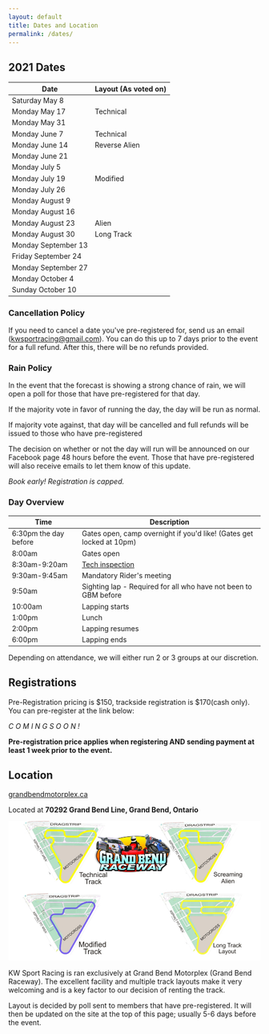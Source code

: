 ```yaml
---
layout: default
title: Dates and Location
permalink: /dates/
---
```


## 2021 Dates

| Date                | Layout (As voted on) |
|---------------------|----------------------|
| Saturday May 8      |                      |
| Monday May 17       |Technical             |
| Monday May 31       |                      |
| Monday June 7       |Technical             |
| Monday June 14      |Reverse Alien         |
| Monday June 21      |                      |
| Monday July 5       |                      |
| Monday July 19      |Modified              |
| Monday July 26      |                      |
| Monday August 9     |                      |
| Monday August 16    |                      |
| Monday August 23    |Alien                 |
| Monday August 30    |Long Track            |
| Monday September 13 |                      |
| Friday September 24 |                      |
| Monday September 27 |                      |
| Monday October 4    |                      |
| Sunday October 10   |                      |
 
### Cancellation Policy

If you need to cancel a date you've pre-registered for, send us an email (kwsportracing@gmail.com). You can do this up to 7 days prior to the event for a full refund. After this, there will be no refunds provided.

### Rain Policy

In the event that the forecast is showing a strong chance of rain, we will open a poll for those that have pre-registered for that day.

If the majority vote in favor of running the day, the day will be run as normal.

If majority vote against, that day will be cancelled and full refunds will be issued to those who have pre-registered

The decision on whether or not the day will run will be announced on our Facebook page 48 hours before the event. Those that have pre-registered will also receive emails to let them know of this update.

*Book early! Registration is capped.*

### Day Overview

| Time                  | Description                                                                  |
|-----------------------|------------------------------------------------------------------------------|
| 6:30pm the day before | Gates open, camp overnight if you'd like! (Gates get locked at 10pm)         |
| 8:00am                | Gates open                                                                   |
| 8:30am-9:20am         | [Tech inspection](/rules/)                                                   |
| 9:30am-9:45am         | Mandatory Rider's meeting                                                    |
| 9:50am                | Sighting lap - Required for all who have not been to GBM before              |
| 10:00am               | Lapping starts                                                               |
| 1:00pm                | Lunch                                                                        |
| 2:00pm                | Lapping resumes                                                              |
| 6:00pm                | Lapping ends                                                                 |

Depending on attendance, we will either run 2 or 3 groups at our discretion.

## Registrations
Pre-Registration pricing is $150, trackside registration is $170(cash only).
You can pre-register at the link below:

_C O M I N G    S O O N !_

**Pre-registration price applies when registering AND sending payment at least 1 week prior to the event.** 

## Location

[grandbendmotorplex.ca](http://www.grandbendmotorplex.ca/grand-bend-raceway/)

Located at **70292 Grand Bend Line, Grand Bend, Ontario**

![gb](/img/raceway.jpg)

KW Sport Racing is ran exclusively at Grand Bend Motorplex (Grand Bend Raceway). The excellent facility and multiple track layouts make it very welcoming and is a key factor to our decision of renting the track.

Layout is decided by poll sent to members that have pre-registered. It will then be updated on the site at the top of this page; usually 5-6 days before the event.
